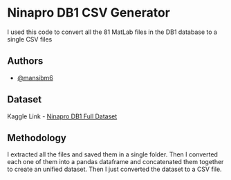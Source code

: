 
# Ninapro DB1 CSV Generator

I used this code to convert all the 81 MatLab files in the DB1 database to a single CSV files




## Authors

- [@mansibm6](https://www.github.com/mansibm6)
## Dataset

Kaggle Link - [Ninapro DB1 Full Dataset](https://www.kaggle.com/datasets/mansibmursalin/ninapro-db1-full-dataset)
## Methodology

I extracted all the files and saved them in a single folder. Then I converted each one of them into a pandas dataframe and concatenated them together to create an unified dataset. Then I just converted the dataset to a CSV file. 